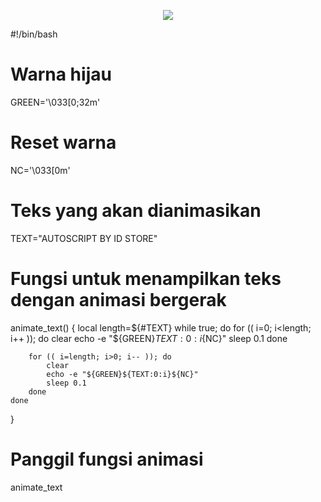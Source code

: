 <p align="center">
<img src="https://readme-typing-svg.herokuapp.com?color=%2336BCF7&center=true&vCenter=true&lines=S+C+R+I+P+T+ㅤ+B+Y+ㅤ+ID+S+T+O+R+E" />
</p>
#!/bin/bash

# Warna hijau
GREEN='\033[0;32m'
# Reset warna
NC='\033[0m'

# Teks yang akan dianimasikan
TEXT="AUTOSCRIPT BY ID STORE"

# Fungsi untuk menampilkan teks dengan animasi bergerak
animate_text() {
    local length=${#TEXT}
    while true; do
        for (( i=0; i<length; i++ )); do
            clear
            echo -e "${GREEN}${TEXT:0:i}${NC}"
            sleep 0.1
        done

        for (( i=length; i>0; i-- )); do
            clear
            echo -e "${GREEN}${TEXT:0:i}${NC}"
            sleep 0.1
        done
    done
}

# Panggil fungsi animasi
animate_text
